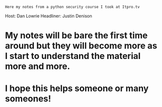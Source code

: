 	Here my notes from a python security course I took at Itpro.tv
 Host: Dan Lowrie
 Headliner: Justin Denison

# My notes will be bare the first time around but they will become more as I start to understand the material more and more.
# I hope this helps someone or many someones! 


